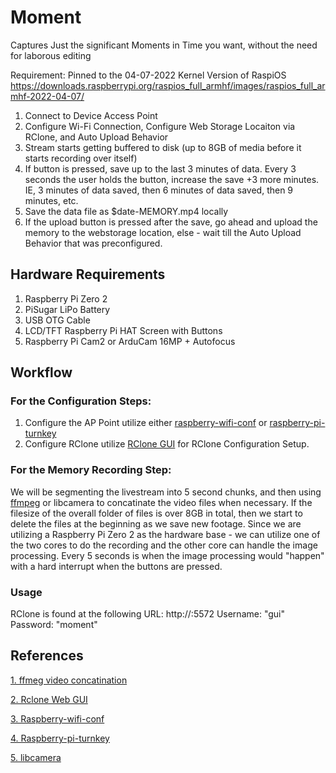 # Moment
Captures Just the significant Moments in Time you want, without the need for laborous editing

Requirement:
Pinned to the 04-07-2022 Kernel Version of RaspiOS
https://downloads.raspberrypi.org/raspios_full_armhf/images/raspios_full_armhf-2022-04-07/

1. Connect to Device Access Point
2. Configure Wi-Fi Connection, Configure Web Storage Locaiton via RClone, and Auto Upload Behavior
3. Stream starts getting buffered to disk (up to 8GB of media before it starts recording over itself)
4. If button is pressed, save up to the last 3 minutes of data. Every 3 seconds the user holds the button, increase the save +3 more minutes. IE, 3 minutes of data saved, then 6 minutes of data saved, then 9 minutes, etc.
5. Save the data file as $date-MEMORY.mp4 locally
6. If the upload button is pressed after the save, go ahead and upload the memory to the webstorage location, else - wait till the Auto Upload Behavior that was preconfigured.

## Hardware Requirements

1. Raspberry Pi Zero 2
2. PiSugar LiPo Battery
3. USB OTG Cable
4. LCD/TFT Raspberry Pi HAT Screen with Buttons
5. Raspberry Pi Cam2 or ArduCam 16MP + Autofocus

## Workflow

### For the Configuration Steps:

1. Configure the AP Point utilize either [raspberry-wifi-conf](https://github.com/sabhiram/raspberry-wifi-conf) or [raspberry-pi-turnkey](https://github.com/schollz/raspberry-pi-turnkey)
2. Configure RClone utilize [RClone GUI](https://github.com/rclone/rclone-webui-react) for RClone Configuration Setup. 

### For the Memory Recording Step:

We will be segmenting the livestream into 5 second chunks, and then using [ffmpeg](https://superuser.com/questions/521113/join-mp4-files-in-linux) or libcamera to concatinate the video files when necessary. If the filesize of the overall folder of files is over 8GB in total, then we start to delete the files at the beginning as we save new footage. Since we are utilizing a Raspberry Pi Zero 2 as the hardware base - we can utilize one of the two cores to do the recording and the other core can handle the image processing. Every 5 seconds is when the image processing would "happen" with a hard interrupt when the buttons are pressed.

### Usage

RClone is found at the following URL:
http://<MomentDeviceIP>:5572
Username: "gui"
Password: "moment"

## References

[1. ffmeg video concatination](https://superuser.com/questions/521113/join-mp4-files-in-linux)

[2. Rclone Web GUI](https://github.com/rclone/rclone-webui-react)

[3. Raspberry-wifi-conf](https://github.com/sabhiram/raspberry-wifi-conf)

[4. Raspberry-pi-turnkey](https://github.com/schollz/raspberry-pi-turnkey)

[5. libcamera](https://github.com/kbingham/libcamera)

